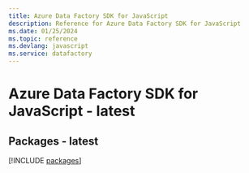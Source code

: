 ```yaml
---
title: Azure Data Factory SDK for JavaScript
description: Reference for Azure Data Factory SDK for JavaScript
ms.date: 01/25/2024
ms.topic: reference
ms.devlang: javascript
ms.service: datafactory
---
```

# Azure Data Factory SDK for JavaScript - latest
## Packages - latest
[!INCLUDE [packages](data-factory-index.md)]